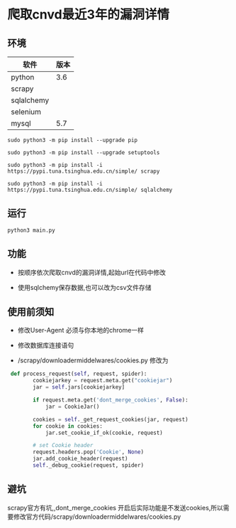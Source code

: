 # 爬取cnvd最近3年的漏洞详情

## 环境

软件 |版本 
 -|-
 python|3.6
 scrapy|
 sqlalchemy|
 selenium|
 mysql|5.7

`sudo python3 -m pip install --upgrade pip`

`sudo python3 -m pip install --upgrade setuptools`

`sudo python3 -m pip install -i https://pypi.tuna.tsinghua.edu.cn/simple/ scrapy`

`sudo python3 -m pip install -i https://pypi.tuna.tsinghua.edu.cn/simple/ sqlalchemy`

## 运行

`python3 main.py`


## 功能

* 按顺序依次爬取cnvd的漏洞详情,起始url在代码中修改

* 使用sqlchemy保存数据,也可以改为csv文件存储

## 使用前须知

* 修改User-Agent 必须与你本地的chrome一样

* 修改数据库连接语句

* /scrapy/downloadermiddelwares/cookies.py 修改为

```python
 def process_request(self, request, spider):
        cookiejarkey = request.meta.get("cookiejar")
        jar = self.jars[cookiejarkey]

        if request.meta.get('dont_merge_cookies', False):
            jar = CookieJar()

        cookies = self._get_request_cookies(jar, request)
        for cookie in cookies:
            jar.set_cookie_if_ok(cookie, request)

        # set Cookie header
        request.headers.pop('Cookie', None)
        jar.add_cookie_header(request)
        self._debug_cookie(request, spider)
```

## 避坑

scrapy官方有坑,,dont_merge_cookies 开启后实际功能是不发送cookies,所以需要修改官方代码/scrapy/downloadermiddelwares/cookies.py